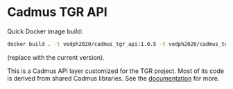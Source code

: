 # Cadmus TGR API

Quick Docker image build:

```bash
docker build . -t vedph2020/cadmus_tgr_api:1.0.5 -t vedph2020/cadmus_tgr_api:latest
```

(replace with the current version).

This is a Cadmus API layer customized for the TGR project. Most of its code is derived from shared Cadmus libraries. See the [documentation](https://github.com/vedph/cadmus_doc/blob/master/api/creating.md) for more.
